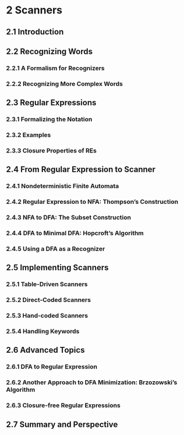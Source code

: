 # 2 Scanners
## 2.1 Introduction
## 2.2 Recognizing Words
### 2.2.1 A Formalism for Recognizers
### 2.2.2 Recognizing More Complex Words
## 2.3 Regular Expressions
### 2.3.1 Formalizing the Notation
### 2.3.2 Examples
### 2.3.3 Closure Properties of REs
## 2.4 From Regular Expression to Scanner
### 2.4.1 Nondeterministic Finite Automata
### 2.4.2 Regular Expression to NFA: Thompson’s Construction
### 2.4.3 NFA to DFA: The Subset Construction
### 2.4.4 DFA to Minimal DFA: Hopcroft’s Algorithm
### 2.4.5 Using a DFA as a Recognizer
## 2.5 Implementing Scanners
### 2.5.1 Table-Driven Scanners
### 2.5.2 Direct-Coded Scanners
### 2.5.3 Hand-coded Scanners
### 2.5.4 Handling Keywords
## 2.6 Advanced Topics
### 2.6.1 DFA to Regular Expression
### 2.6.2 Another Approach to DFA Minimization: Brzozowski’s Algorithm
### 2.6.3 Closure-free Regular Expressions
## 2.7 Summary and Perspective
